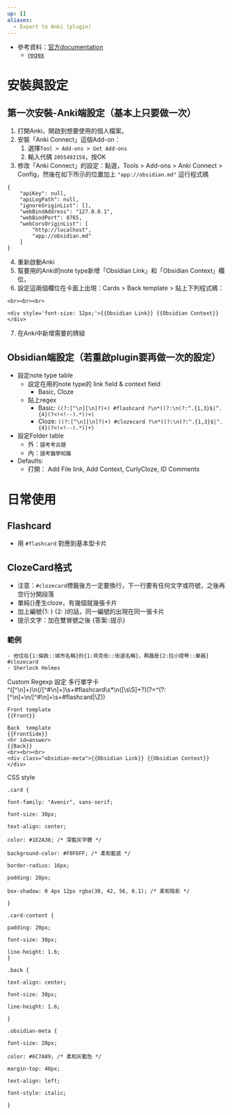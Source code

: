 ```yaml
---
up: []
aliases:
  - Export to Anki (plugin)
---
```

- 參考資料：[官方documentation](https://github.com/ObsidianToAnki/Obsidian_to_Anki/wiki)
	- [regex](https://github.com/ObsidianToAnki/Obsidian_to_Anki/wiki/Regex)

# 安裝與設定
## 第一次安裝-Anki端設定（基本上只要做一次）

1. 打開Anki，開啟到想要使用的個人檔案。
2. 安裝「Anki Connect」這個Add-on：
	1. 選擇`Tool > Add-ons > Get Add-ons`
	2. 輸入代碼 `2055492159`，按OK
4. 修改「Anki Connect」的設定：點選，Tools > Add-ons > Anki Connect > Config，然後在如下所示的位置加上 `"app://obsidian.md"` 這行程式碼

```
{
    "apiKey": null,
    "apiLogPath": null,
    "ignoreOriginList": [],
    "webBindAddress": "127.0.0.1",
    "webBindPort": 8765,
    "webCorsOriginList": [
        "http://localhost",
        "app://obsidian.md"
    ]
}
```

4. 重新啟動Anki
5. 幫要用的Anki的note type新增「Obsidian Link」和「Obsidian Context」欄位，
6. 設定這兩個欄位在卡面上出現：Cards > Back template > 貼上下列程式碼：

```
<br><br><br>

<div style='font-size: 12px;'>{{Obsidian Link}} {{Obsidian Context}}</div>
```

7. 在Anki中新增需要的牌組

## Obsidian端設定（若重啟plugin要再做一次的設定）
 
- 設定note type table
	- 設定在用的note type的 link field & context field
		- Basic, Cloze
	- 貼上regex
		- Basic: `((?:[^\n][\n]?)+) #flashcard ?\n*((?:\n(?:^.{1,3}$|^.{4}(?<!<!--).*))+)`
		- Cloze: `((?:[^\n][\n]?)+) #clozecard ?\n*((?:\n(?:^.{1,3}$|^.{4}(?<!<!--).*))+)`
- 設定Folder table
	- 外：`國考考古題`
	- 內：`國考醫學知識`
- Defaults:
	- 打開： Add File link, Add Context, CurlyCloze, ID Comments

# 日常使用

## Flashcard
- 用 `#flashcard` 對應到基本型卡片

## ClozeCard格式

- 注意：`#clozecard`標籤後方一定要換行，下一行要有任何文字或符號，之後再空行分開段落
- 單純{}產生cloze，有幾個就幾張卡片
- 加上編號{1: } {2: }的話，同一編號的出現在同一張卡片
- 提示文字：加在雙冒號之後 {答案::提示}

### 範例

```
- 他住在{1:倫敦::城市名稱}的{1:貝克街::街道名稱}，興趣是{2:拉小提琴::樂器} #clozecard 
- Sherlock Holmes
```



Custom Regexp 設定
多行單字卡
^([^\n]+)\n(/[^#\n]+)\s+#flashcard\s*\n([\s\S]+?)(?=^(?:[^\n]+\n/[^#\n]+\s+#flashcard|\Z))





```
Front template 
{{Front}}
```

```
Back  template
{{FrontSide}}
<hr id=answer>
{{Back}}
<br><br><br>
<div class="obsidian-meta">{{Obsidian Link}} {{Obsidian Context}}</div>
```

CSS style 
```
.card {

font-family: "Avenir", sans-serif;

font-size: 30px;

text-align: center;

color: #1E2A38; /* 深藍灰字體 */

background-color: #F0F6FF; /* 柔和藍底 */

border-radius: 16px;

padding: 20px;

box-shadow: 0 4px 12px rgba(30, 42, 56, 0.1); /* 柔和陰影 */

}

.card-content {

padding: 20px;

font-size: 30px;

line-height: 1.6;
}

.back {

text-align: center;

font-size: 30px;

line-height: 1.6;  

}  

.obsidian-meta {

font-size: 20px;

color: #6C7A89; /* 柔和灰藍色 */

margin-top: 40px;

text-align: left;

font-style: italic;

}
```